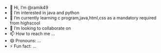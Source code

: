 - 👋 Hi, I’m @ramik49
- 👀 I’m interested in java and python
- 🌱 I’m currently learning c program,java,html,css as a mandatory required from highscool
- 💞️ I’m looking to collaborate on 
- 📫 How to reach me ...
- 😄 Pronouns: ...
- ⚡ Fun fact: ...

<!---
ramik49/ramik49 is a ✨ special ✨ repository because its `README.md` (this file) appears on your GitHub profile.
You can click the Preview link to take a look at your changes.
--->
